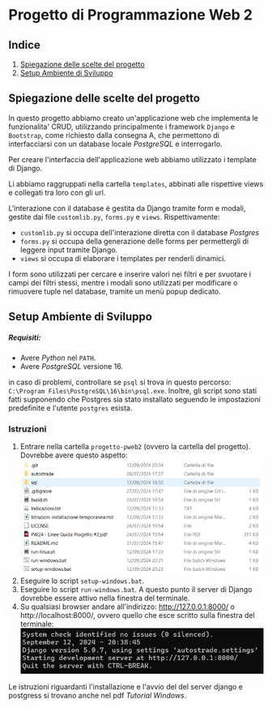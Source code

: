 # Progetto di Programmazione Web 2

## Indice

1. [Spiegazione delle scelte del progetto](#spiegazione-delle-scelte-del-progetto)
2. [Setup Ambiente di Sviluppo](#setup-ambiente-di-sviluppo)

## Spiegazione delle scelte del progetto

In questo progetto abbiamo creato un'applicazione web che implementa le funzionalita' CRUD, 
utilizzando principalmente i framework `Django` e `Bootstrap`, come richiesto dalla consegna A, che 
permettono di interfacciarsi con un database locale _PostgreSQL_ e interrogarlo.

Per creare l'interfaccia dell'applicazione web abbiamo utilizzato i template di Django.

Li abbiamo raggruppati nella cartella `templates`, abbinati alle rispettive views e collegati tra loro con gli url.

L'interazione con il database è gestita da Django tramite form e modali, gestite dai file `customlib.py`, `forms.py` e `views`.
Rispettivamente:
- `customlib.py` si occupa dell'interazione diretta con il database _Postgres_
- `forms.py` si occupa della generazione delle forms per permettergli di leggere input tramite Django.
- `views` si occupa di elaborare i templates per renderli dinamici.

I form sono utilizzati per cercare e inserire valori nei filtri e per svuotare i campi dei filtri stessi, 
mentre i modali sono utilizzati per modificare o rimuovere tuple nel database, tramite un menù popup dedicato.

## Setup Ambiente di Sviluppo

##### Requisiti:

-   Avere _Python_ nel `PATH`.
-   Avere _PostgreSQL_ versione 16.

in caso di problemi, controllare se `psql` si trova in questo percorso: `C:\Program Files\PostgreSQL\16\bin\psql.exe`.
Inoltre, gli script sono stati fatti supponendo che Postgres sia stato installato seguendo le impostazioni predefinite e l'utente `postgres` esista.

### Istruzioni

1. Entrare nella cartella `progetto-pweb2` (ovvero la cartella del progetto).
   Dovrebbe avere questo aspetto:
   ![image](./markdown/folder.png)
3. Eseguire lo script `setup-windows.bat`.
4. Eseguire lo script `run-windows.bat`.
   A questo punto il server di Django dovrebbe essere attivo nella finestra del terminale.
5. Su qualsiasi browser andare all'indirizzo: http://127.0.0.1:8000/ o http://localhost:8000/, ovvero quello che esce scritto sulla finestra del terminale:
   ![image](./markdown/cli.png)


Le istruzioni riguardanti l'installazione e l'avvio del del server django e postgress si trovano anche nel pdf _Tutorial Windows_.
